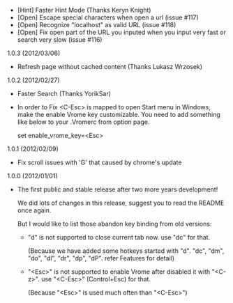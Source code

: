 - [Hint] Faster Hint Mode (Thanks Keryn Knight)
- [Open] Escape special characters when open a url (issue #117)
- [Open] Recognize "localhost" as valid URL (issue #118)
- [Open] Fix open part of the URL you inputed when you input very fast or search very slow (issue #116)

1.0.3 (2012/03/06)

- <C-r> Refresh page without cached content (Thanks Lukasz Wrzosek)

1.0.2 (2012/02/27)

- Faster Search (Thanks YorikSar)
- In order to Fix \<C-Esc\> is mapped to open Start menu in Windows, make the enable Vrome key customizable.
  You need to add something like below to your .Vromerc from option page.

   set enable\_vrome\_key=\<Esc\>

1.0.1 (2012/02/09)

- Fix scroll issues with 'G' that caused by chrome's update

1.0.0 (2012/01/01)

- The first public and stable release after two more years development!

  We did lots of changes in this release, suggest you to read the README once again.

  But I would like to list those abandon key binding from old versions:
  *  "d" is not supported to close current tab now. use "dc" for that.

     (Because we have added some hotkeys started with "d".  "dc", "dm", "do", "dl", "dr", "dp", "dP". refer Features for detail)
  *  "\<Esc\>" is not supported to enable Vrome after disabled it with "\<C-z\>". use "\<C-Esc\>" (Control+Esc) for that.

     (Because "\<Esc\>" is used much often than "\<C-Esc\>")

